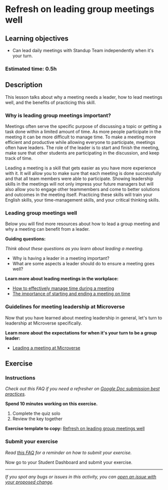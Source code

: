 # Refresh on leading group meetings well

## Learning objectives

- Can lead daily meetings with Standup Team independently when it's your turn.

### Estimated time: 0.5h

## Description

This lesson talks about why a meeting needs a leader, how to lead meetings well, and the benefits of practicing this skill.

### Why is leading group meetings important?

Meetings often serve the specific purpose of discussing a topic or getting a task done within a limited amount of time. As more people participate in the meeting it can be more difficult to manage time. To make a meeting more efficient and productive while allowing everyone to participate, meetings often have leaders. The role of the leader is to start and finish the meeting, make sure that other students are participating in the discussion, and keep track of time.

Leading a meeting is a skill that gets easier as you have more experience with it. It will allow you to make sure that each meeting is done successfully and that all team members were able to participate. Showing leadership skills in the meetings will not only impress your future managers but will also allow you to engage other teammembers and come to better solutions and outcomes in the meeting itself. Practicing these skills will train your English skills, your time-management skills, and your critical thinking skills.

### Leading group meetings well

Below you will find more resources about how to lead a group meeting and why a meeting can benefit from a leader.

**Guiding questions:**

*Think about these questions as you learn about leading a meeting.*

- Why is having a leader in a meeting important?
- What are some aspects a leader should do to ensure a meeting goes well?

**Learn more about leading meetings in the workplace:**

- [How to effectively manage time during a meeting](https://www.theorderexpert.com/time-management-tip-how-to-effectively-manage-time-in-a-meeting/)
- [The importance of starting and ending a meeting on time](https://lessmeeting.com/blog/starting-and-stopping-meetings-on-time/)

### Guidelines for meeting leadership at Microverse

Now that you have learned about meeting leadership in general, let's turn to leadership at Microverse specifically.

**Learn more about the expectations for when it's your turn to be a group leader:**

- [Leading a meeting at Microverse](leading-a-meeting-at-microverse.md)

## Exercise

### Instructions

*Check out this FAQ if you need a refresher on [Google Doc submission best practices](https://microverse.zendesk.com/hc/en-us/articles/360063156813).*

**Spend 10 minutes working on this exercise.**

1. Complete the quiz solo
2. Review the key together

**Exercise template to copy:** [Refresh on leading group meetings well](https://docs.google.com/document/d/14eeNg9sbXeYeVGvl6IElmiolA2gEdI8olY4iJ__IQTs/edit?usp=sharing)

### Submit your exercise

*Read [this FAQ](https://microverse.zendesk.com/hc/en-us/articles/360061344234) for a reminder on how to submit your exercise.*

Now go to your Student Dashboard and submit your exercise.


------

_If you spot any bugs or issues in this activity, you can [open an issue with your proposed change](https://github.com/microverseinc/curriculum-transversal-skills/blob/main/git-github/articles/open_issue.md)._
